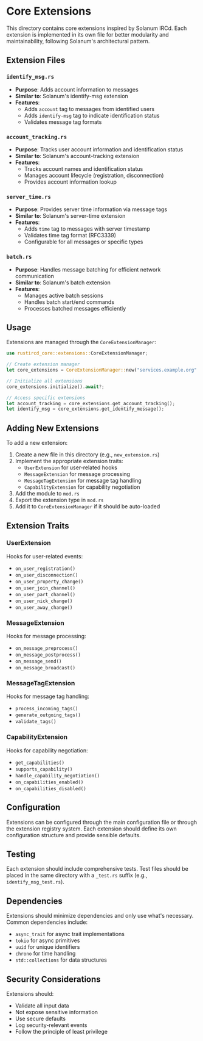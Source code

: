 # Core Extensions

This directory contains core extensions inspired by Solanum IRCd. Each extension is implemented in its own file for better modularity and maintainability, following Solanum's architectural pattern.

## Extension Files

### `identify_msg.rs`
- **Purpose**: Adds account information to messages
- **Similar to**: Solanum's identify-msg extension
- **Features**:
  - Adds `account` tag to messages from identified users
  - Adds `identify-msg` tag to indicate identification status
  - Validates message tag formats

### `account_tracking.rs`
- **Purpose**: Tracks user account information and identification status
- **Similar to**: Solanum's account-tracking extension
- **Features**:
  - Tracks account names and identification status
  - Manages account lifecycle (registration, disconnection)
  - Provides account information lookup

### `server_time.rs`
- **Purpose**: Provides server time information via message tags
- **Similar to**: Solanum's server-time extension
- **Features**:
  - Adds `time` tag to messages with server timestamp
  - Validates time tag format (RFC3339)
  - Configurable for all messages or specific types

### `batch.rs`
- **Purpose**: Handles message batching for efficient network communication
- **Similar to**: Solanum's batch extension
- **Features**:
  - Manages active batch sessions
  - Handles batch start/end commands
  - Processes batched messages efficiently

## Usage

Extensions are managed through the `CoreExtensionManager`:

```rust
use rustircd_core::extensions::CoreExtensionManager;

// Create extension manager
let core_extensions = CoreExtensionManager::new("services.example.org".to_string());

// Initialize all extensions
core_extensions.initialize().await?;

// Access specific extensions
let account_tracking = core_extensions.get_account_tracking();
let identify_msg = core_extensions.get_identify_message();
```

## Adding New Extensions

To add a new extension:

1. Create a new file in this directory (e.g., `new_extension.rs`)
2. Implement the appropriate extension traits:
   - `UserExtension` for user-related hooks
   - `MessageExtension` for message processing
   - `MessageTagExtension` for message tag handling
   - `CapabilityExtension` for capability negotiation
3. Add the module to `mod.rs`
4. Export the extension type in `mod.rs`
5. Add it to `CoreExtensionManager` if it should be auto-loaded

## Extension Traits

### UserExtension
Hooks for user-related events:
- `on_user_registration()`
- `on_user_disconnection()`
- `on_user_property_change()`
- `on_user_join_channel()`
- `on_user_part_channel()`
- `on_user_nick_change()`
- `on_user_away_change()`

### MessageExtension
Hooks for message processing:
- `on_message_preprocess()`
- `on_message_postprocess()`
- `on_message_send()`
- `on_message_broadcast()`

### MessageTagExtension
Hooks for message tag handling:
- `process_incoming_tags()`
- `generate_outgoing_tags()`
- `validate_tags()`

### CapabilityExtension
Hooks for capability negotiation:
- `get_capabilities()`
- `supports_capability()`
- `handle_capability_negotiation()`
- `on_capabilities_enabled()`
- `on_capabilities_disabled()`

## Configuration

Extensions can be configured through the main configuration file or through the extension registry system. Each extension should define its own configuration structure and provide sensible defaults.

## Testing

Each extension should include comprehensive tests. Test files should be placed in the same directory with a `_test.rs` suffix (e.g., `identify_msg_test.rs`).

## Dependencies

Extensions should minimize dependencies and only use what's necessary. Common dependencies include:
- `async_trait` for async trait implementations
- `tokio` for async primitives
- `uuid` for unique identifiers
- `chrono` for time handling
- `std::collections` for data structures

## Security Considerations

Extensions should:
- Validate all input data
- Not expose sensitive information
- Use secure defaults
- Log security-relevant events
- Follow the principle of least privilege
